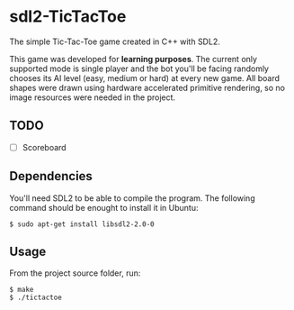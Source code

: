 # sdl2-TicTacToe
The simple Tic-Tac-Toe game created in C++ with SDL2.

This game was developed for **learning purposes**.
The current only supported mode is single player and the bot you'll be facing randomly chooses its AI level (easy, medium or hard) at every new game.
All board shapes were drawn using hardware accelerated primitive rendering, so no image resources were needed in the project.

## TODO

- [ ] Scoreboard

## Dependencies
You'll need SDL2 to be able to compile the program. The following command should be enought to install it in Ubuntu:

```
$ sudo apt-get install libsdl2-2.0-0
```
## Usage

From the project source folder, run:
```
$ make
$ ./tictactoe
```
